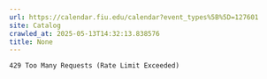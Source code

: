 ```yaml
---
url: https://calendar.fiu.edu/calendar?event_types%5B%5D=127601
site: Catalog
crawled_at: 2025-05-13T14:32:13.838576
title: None
---
```


```
429 Too Many Requests (Rate Limit Exceeded)

```

